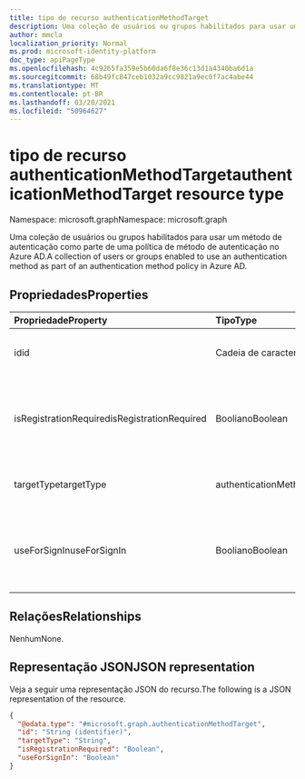 ```yaml
---
title: tipo de recurso authenticationMethodTarget
description: Uma coleção de usuários ou grupos habilitados para usar um método de autenticação como parte de uma política de método de autenticação.
author: mmcla
localization_priority: Normal
ms.prod: microsoft-identity-platform
doc_type: apiPageType
ms.openlocfilehash: 4c9265fa359e5b60da6f8e36c13d1a4340ba6d1a
ms.sourcegitcommit: 68b49fc847ceb1032a9cc9821a9ec0f7ac4abe44
ms.translationtype: MT
ms.contentlocale: pt-BR
ms.lasthandoff: 03/20/2021
ms.locfileid: "50964627"
---
```

# <a name="authenticationmethodtarget-resource-type"></a><span data-ttu-id="c40c0-103">tipo de recurso authenticationMethodTarget</span><span class="sxs-lookup"><span data-stu-id="c40c0-103">authenticationMethodTarget resource type</span></span>

<span data-ttu-id="c40c0-104">Namespace: microsoft.graph</span><span class="sxs-lookup"><span data-stu-id="c40c0-104">Namespace: microsoft.graph</span></span>

<span data-ttu-id="c40c0-105">Uma coleção de usuários ou grupos habilitados para usar um método de autenticação como parte de uma política de método de autenticação no Azure AD.</span><span class="sxs-lookup"><span data-stu-id="c40c0-105">A collection of users or groups enabled to use an authentication method as part of an authentication method policy in Azure AD.</span></span>


## <a name="properties"></a><span data-ttu-id="c40c0-106">Propriedades</span><span class="sxs-lookup"><span data-stu-id="c40c0-106">Properties</span></span>
|<span data-ttu-id="c40c0-107">Propriedade</span><span class="sxs-lookup"><span data-stu-id="c40c0-107">Property</span></span>|<span data-ttu-id="c40c0-108">Tipo</span><span class="sxs-lookup"><span data-stu-id="c40c0-108">Type</span></span>|<span data-ttu-id="c40c0-109">Descrição</span><span class="sxs-lookup"><span data-stu-id="c40c0-109">Description</span></span>|
|:---|:---|:---|
|<span data-ttu-id="c40c0-110">id</span><span class="sxs-lookup"><span data-stu-id="c40c0-110">id</span></span>|<span data-ttu-id="c40c0-111">Cadeia de caracteres</span><span class="sxs-lookup"><span data-stu-id="c40c0-111">String</span></span>|<span data-ttu-id="c40c0-112">ID do objeto de um usuário ou grupo do Azure AD.</span><span class="sxs-lookup"><span data-stu-id="c40c0-112">Object Id of an Azure AD user or group.</span></span>|
|<span data-ttu-id="c40c0-113">isRegistrationRequired</span><span class="sxs-lookup"><span data-stu-id="c40c0-113">isRegistrationRequired</span></span>|<span data-ttu-id="c40c0-114">Booliano</span><span class="sxs-lookup"><span data-stu-id="c40c0-114">Boolean</span></span>|<span data-ttu-id="c40c0-115">Determina se o usuário é imposto a registrar o método de autenticação.</span><span class="sxs-lookup"><span data-stu-id="c40c0-115">Determines if the user is enforced to register the authentication method.</span></span>|
|<span data-ttu-id="c40c0-116">targetType</span><span class="sxs-lookup"><span data-stu-id="c40c0-116">targetType</span></span>|<span data-ttu-id="c40c0-117">authenticationMethodTargetType</span><span class="sxs-lookup"><span data-stu-id="c40c0-117">authenticationMethodTargetType</span></span>|<span data-ttu-id="c40c0-118">Os valores possíveis são: `user` e `group`.</span><span class="sxs-lookup"><span data-stu-id="c40c0-118">Possible values are: `user`, `group`.</span></span>|
|<span data-ttu-id="c40c0-119">useForSignIn</span><span class="sxs-lookup"><span data-stu-id="c40c0-119">useForSignIn</span></span>|<span data-ttu-id="c40c0-120">Booliano</span><span class="sxs-lookup"><span data-stu-id="c40c0-120">Boolean</span></span>|<span data-ttu-id="c40c0-121">Determina se o método de autenticação pode ser usado para entrar no Azure AD.</span><span class="sxs-lookup"><span data-stu-id="c40c0-121">Determines if the authentication method can be used to sign in to Azure AD.</span></span>|

## <a name="relationships"></a><span data-ttu-id="c40c0-122">Relações</span><span class="sxs-lookup"><span data-stu-id="c40c0-122">Relationships</span></span>
<span data-ttu-id="c40c0-123">Nenhum</span><span class="sxs-lookup"><span data-stu-id="c40c0-123">None.</span></span>

## <a name="json-representation"></a><span data-ttu-id="c40c0-124">Representação JSON</span><span class="sxs-lookup"><span data-stu-id="c40c0-124">JSON representation</span></span>
<span data-ttu-id="c40c0-125">Veja a seguir uma representação JSON do recurso.</span><span class="sxs-lookup"><span data-stu-id="c40c0-125">The following is a JSON representation of the resource.</span></span>
<!-- {
  "blockType": "resource",
  "keyProperty": "id",
  "@odata.type": "microsoft.graph.authenticationMethodTarget",
  "baseType": "microsoft.graph.entity",
  "openType": false
}
-->
``` json
{
  "@odata.type": "#microsoft.graph.authenticationMethodTarget",
  "id": "String (identifier)",
  "targetType": "String",
  "isRegistrationRequired": "Boolean",
  "useForSignIn": "Boolean"
}
```

